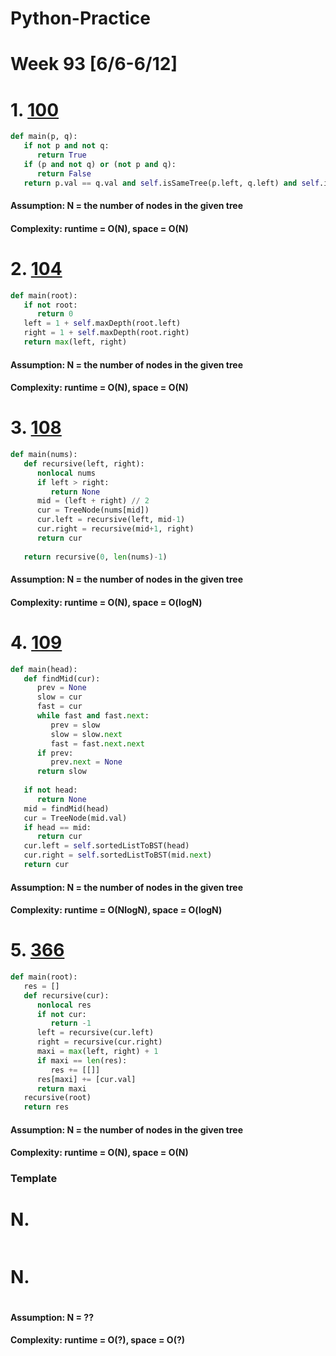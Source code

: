 # Python-Practice

# Week 93 [6/6-6/12]

# 1. [100](https://leetcode.com/problems/same-tree/)
```python
def main(p, q):
   if not p and not q:
      return True
   if (p and not q) or (not p and q):
      return False
   return p.val == q.val and self.isSameTree(p.left, q.left) and self.isSameTree(p.right, q.right)
```
#### Assumption: N = the number of nodes in the given tree
#### Complexity: runtime = O(N), space = O(N)

# 2. [104](https://leetcode.com/problems/maximum-depth-of-binary-tree/)
```python
def main(root):
   if not root:
      return 0
   left = 1 + self.maxDepth(root.left)
   right = 1 + self.maxDepth(root.right)
   return max(left, right)
```
#### Assumption: N = the number of nodes in the given tree
#### Complexity: runtime = O(N), space = O(N)

# 3. [108](https://leetcode.com/problems/convert-sorted-array-to-binary-search-tree/)
```python
def main(nums):
   def recursive(left, right):
      nonlocal nums
      if left > right:
         return None
      mid = (left + right) // 2
      cur = TreeNode(nums[mid])
      cur.left = recursive(left, mid-1)
      cur.right = recursive(mid+1, right)
      return cur
   
   return recursive(0, len(nums)-1)
```
#### Assumption: N = the number of nodes in the given tree
#### Complexity: runtime = O(N), space = O(logN)

# 4. [109](https://leetcode.com/problems/convert-sorted-list-to-binary-search-tree/)
```python
def main(head):
   def findMid(cur):
      prev = None
      slow = cur
      fast = cur
      while fast and fast.next:
         prev = slow
         slow = slow.next
         fast = fast.next.next
      if prev:
         prev.next = None
      return slow
   
   if not head:
      return None
   mid = findMid(head)
   cur = TreeNode(mid.val)
   if head == mid:
      return cur
   cur.left = self.sortedListToBST(head)
   cur.right = self.sortedListToBST(mid.next)
   return cur
```
#### Assumption: N = the number of nodes in the given tree
#### Complexity: runtime = O(NlogN), space = O(logN)

# 5. [366](https://leetcode.com/problems/find-leaves-of-binary-tree/)
```python
def main(root):
   res = []
   def recursive(cur):
      nonlocal res
      if not cur:
         return -1
      left = recursive(cur.left)
      right = recursive(cur.right)
      maxi = max(left, right) + 1
      if maxi == len(res):
         res += [[]]
      res[maxi] += [cur.val]
      return maxi
   recursive(root)
   return res
```
#### Assumption: N = the number of nodes in the given tree
#### Complexity: runtime = O(N), space = O(N)


### Template
# N. []()
```sql
```

# N. []()
```python
```
#### Assumption: N = ??
#### Complexity: runtime = O(?), space = O(?)
